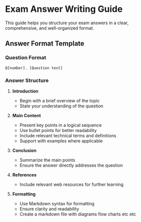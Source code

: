 # Exam Answer Writing Guide

This guide helps you structure your exam answers in a clear, comprehensive, and well-organized format.

## Answer Format Template

### Question Format
```
Q[number]. [Question text]
```

### Answer Structure

1. **Introduction**
   - Begin with a brief overview of the topic
   - State your understanding of the question

2. **Main Content**
   - Present key points in a logical sequence
   - Use bullet points for better readability
   - Include relevant technical terms and definitions
   - Support with examples where applicable

3. **Conclusion**
   - Summarize the main points
   - Ensure the answer directly addresses the question

4. **References**
   - Include relevant web resources for further learning

5. **Formatting**
   - Use Markdown syntax for formatting
   - Ensure clarity and readability
   - Create a markdown file with diagrams flow charts etc etc